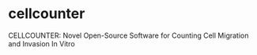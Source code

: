 # cellcounter
CELLCOUNTER: Novel Open-Source Software for Counting Cell Migration and Invasion In Vitro
